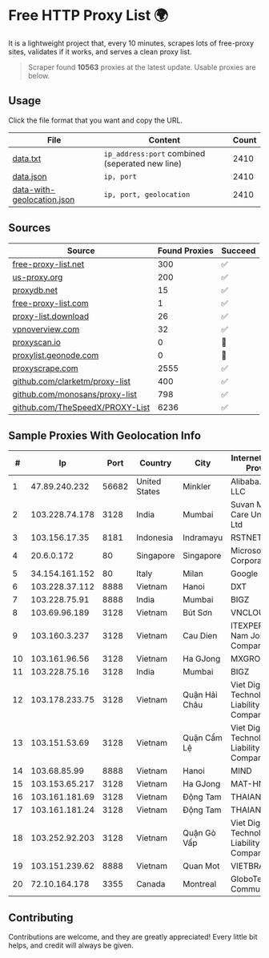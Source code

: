 
# Free HTTP Proxy List 🌍

It is a lightweight project that, every 10 minutes, scrapes lots of free-proxy sites, validates if it works, and serves a clean proxy list.


> Scraper found **10563** proxies at the latest update. Usable proxies are below.

## Usage

Click the file format that you want and copy the URL.


|File|Content|Count|
|----|-------|-----|
|[data.txt](https://raw.githubusercontent.com/themiralay/Proxy-List-World/master/data.txt)|`ip_address:port` combined (seperated new line)|2410|
|[data.json](https://raw.githubusercontent.com/themiralay/Proxy-List-World/master/data.json)|`ip, port`|2410|
|[data-with-geolocation.json](https://raw.githubusercontent.com/themiralay/Proxy-List-World/master/data-with-geolocation.json)|`ip, port, geolocation`|2410|

## Sources

|Source|Found Proxies|Succeed|
|------|-------------|-------|
|[free-proxy-list.net](https://free-proxy-list.net)|300|✅|
|[us-proxy.org](https://www.us-proxy.org)|200|✅|
|[proxydb.net](http://proxydb.net)|15|✅|
|[free-proxy-list.com](https://free-proxy-list.com/?page=&port=&type%5B%5D=http&type%5B%5D=https&up_time=0&search=Search)|1|✅|
|[proxy-list.download](https://www.proxy-list.download/HTTP)|26|✅|
|[vpnoverview.com](https://vpnoverview.com/privacy/anonymous-browsing/free-proxy-servers)|32|✅|
|[proxyscan.io](https://www.proxyscan.io)|0|🚫|
|[proxylist.geonode.com](https://proxylist.geonode.com/api/proxy-list?limit=300&page=1&sort_by=lastChecked&sort_type=desc&protocols=http,https)|0|🚫|
|[proxyscrape.com](https://api.proxyscrape.com/v2/?request=displayproxies&protocol=http&timeout=10000&country=all&ssl=all&anonymity=all)|2555|✅|
|[github.com/clarketm/proxy-list](https://raw.githubusercontent.com/clarketm/proxy-list/master/proxy-list-raw.txt)|400|✅|
|[github.com/monosans/proxy-list](https://raw.githubusercontent.com/monosans/proxy-list/main/proxies/http.txt)|798|✅|
|[github.com/TheSpeedX/PROXY-List](https://raw.githubusercontent.com/TheSpeedX/PROXY-List/master/http.txt)|6236|✅|


## Sample Proxies With Geolocation Info

|#|Ip|Port|Country|City|Internet Service Provider|
|-|--|----|-------|----|-------------------------|
|1|47.89.240.232|56682|United States|Minkler|Alibaba.com LLC|
|2|103.228.74.178|3128|India|Mumbai|Suvan Medi Care Unit Pvt Ltd|
|3|103.156.17.35|8181|Indonesia|Indramayu|RSTNET|
|4|20.6.0.172|80|Singapore|Singapore|Microsoft Corporation|
|5|34.154.161.152|80|Italy|Milan|Google LLC|
|6|103.228.37.112|8888|Vietnam|Hanoi|DXT|
|7|103.228.75.91|8888|India|Mumbai|BIGZ|
|8|103.69.96.189|3128|Vietnam|Bút Sơn|VNCLOUD|
|9|103.160.3.237|3128|Vietnam|Cau Dien|ITEXPERT Viet Nam Joint Stock Company|
|10|103.161.96.56|3128|Vietnam|Ha GJong|MXGROUP|
|11|103.228.75.16|3128|India|Mumbai|BIGZ|
|12|103.178.233.75|3128|Vietnam|Quận Hải Châu|Viet Digital Technology Liability Company|
|13|103.151.53.69|3128|Vietnam|Quận Cẩm Lệ|Viet Digital Technology Liability Company|
|14|103.68.85.99|8888|Vietnam|Hanoi|MIND|
|15|103.153.65.217|3128|Vietnam|Ha GJong|MAT-HN|
|16|103.161.181.69|3128|Vietnam|Động Tam|THAIAN|
|17|103.161.181.24|3128|Vietnam|Động Tam|THAIAN|
|18|103.252.92.203|3128|Vietnam|Quận Gò Vấp|Viet Digital Technology Liability Company|
|19|103.151.239.62|8888|Vietnam|Quan Mot|VIETBRANDS|
|20|72.10.164.178|3355|Canada|Montreal|GloboTech Communications|



## Contributing

Contributions are welcome, and they are greatly appreciated! Every
little bit helps, and credit will always be given.

